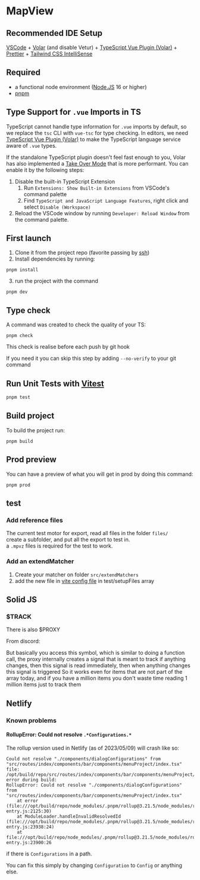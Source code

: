 # MapView

## Recommended IDE Setup

[VSCode](https://code.visualstudio.com/) + [Volar](https://marketplace.visualstudio.com/items?itemName=Vue.volar) (and disable Vetur) + [TypeScript Vue Plugin (Volar)](https://marketplace.visualstudio.com/items?itemName=Vue.vscode-typescript-vue-plugin) + [Prettier](https://marketplace.visualstudio.com/items?itemName=esbenp.prettier-vscode) + [Tailwind CSS IntelliSense](https://marketplace.visualstudio.com/items?itemName=bradlc.vscode-tailwindcss)

## Required

- a functional node environment ([Node.JS](https://nodejs.org/) 16 or higher)
- [pnpm](https://pnpm.io/installation)

## Type Support for `.vue` Imports in TS

TypeScript cannot handle type information for `.vue` imports by default, so we replace the `tsc` CLI with `vue-tsc` for type checking. In editors, we need [TypeScript Vue Plugin (Volar)](https://marketplace.visualstudio.com/items?itemName=Vue.vscode-typescript-vue-plugin) to make the TypeScript language service aware of `.vue` types.

If the standalone TypeScript plugin doesn't feel fast enough to you, Volar has also implemented a [Take Over Mode](https://github.com/johnsoncodehk/volar/discussions/471#discussioncomment-1361669) that is more performant. You can enable it by the following steps:

1. Disable the built-in TypeScript Extension
   1. Run `Extensions: Show Built-in Extensions` from VSCode's command palette
   2. Find `TypeScript and JavaScript Language Features`, right click and select `Disable (Workspace)`
2. Reload the VSCode window by running `Developer: Reload Window` from the command palette.

## First launch

1. Clone it from the project repo (favorite passing by [ssh](https://gitlab.com/-/profile/keys))
2. Install dependencies by running:

```
pnpm install
```

3. run the project with the command

```
pnpm dev
```

## Type check

A command was created to check the quality of your TS:

```
pnpm check
```

This check is realise before each push by git hook

If you need it you can skip this step by adding `--no-verify` to your git command

## Run Unit Tests with [Vitest](https://vitest.dev/)

```sh
pnpm test
```

## Build project

To build the project run:

```
pnpm build
```

## Prod preview

You can have a preview of what you will get in prod by doing this command:

```
pnpm prod
```

## test

### Add reference files

The current test motor for export, read all files in the folder `files/`  
create a subfolder, and put all the export to test in.  
a `.mpvz` files is required for the test to work.

### Add an extendMatcher

1. Create your matcher on folder `src/extendMatchers`
2. add the new file in [vite config file](./vite.config.js) in test/setupFiles array

## Solid JS

### $TRACK

There is also $PROXY

From discord:

But basically you access this symbol, which is similar to doing a function call, the proxy internally creates a signal that is meant to track if anything changes, then this signal is read immediately, then when anything changes this signal is triggered
So it works even for items that are not part of the array today, and if you have a million items you don't waste time reading 1 million items just to track them

## Netlify

### Known problems

#### RollupError: Could not resolve `.*Configurations.*`

The rollup version used in Netlify (as of 2023/05/09) will crash like so:

```
Could not resolve "./components/dialogConfigurations" from "src/routes/index/components/bar/components/menuProject/index.tsx"
file: /opt/build/repo/src/routes/index/components/bar/components/menuProject/index.tsx
error during build:
RollupError: Could not resolve "./components/dialogConfigurations" from "src/routes/index/components/bar/components/menuProject/index.tsx"
    at error (file:///opt/build/repo/node_modules/.pnpm/rollup@3.21.5/node_modules/rollup/dist/es/shared/node-entry.js:2125:30)
    at ModuleLoader.handleInvalidResolvedId (file:///opt/build/repo/node_modules/.pnpm/rollup@3.21.5/node_modules/rollup/dist/es/shared/node-entry.js:23938:24)
    at file:///opt/build/repo/node_modules/.pnpm/rollup@3.21.5/node_modules/rollup/dist/es/shared/node-entry.js:23900:26
```

if there is `Configurations` in a path.

You can fix this simply by changing `Configuration` to `Config` or anything else.
